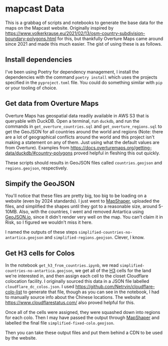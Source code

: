 # mapcast Data

This is a grabbag of scripts and notebooks to generate the base data for the maps on the Mapcast website. Originally inspired by https://www.volkerkrause.eu/2021/02/13/osm-country-subdivision-boundary-polygons.html for this, but thankfully Overture Maps came around since 2021 and made this much easier. The gist of using these is as follows.

## Install dependencies

I've been using Poetry for dependency management, I install the dependencies with the command `poetry install` which uses the projects specified in the `pyproject.toml` file. You could do something similar with `pip` or your tooling of choice.

## Get data from Overture Maps

Overture Maps has geospatial data readily available in AWS S3 that is queryable with DuckDB. Open a terminal, run `duckdb`, and run the commands in `get_overture_countries.sql` and `get_overture_regions.sql` to get the GeoJSON for all countries around the world and regions (Note: there are a lot of geographical conflicts around the world and this project isn't making a statement on any of them. Just using what the default values are from Overture). Examples from https://docs.overturemaps.org/getting-data/duckdb/#country-polygons proved helpful in fleshing this out quickly.

These scripts should results in GeoJSON files called `countries.geojson` and `regions.geojson`, respectively.

## Simpify the GeoJSON

You'll notice that these files are pretty big, too big to be loading on a website (even by 2024 standards). I just went to [MapShaper](https://mapshaper.org/), uploaded the files, and simplified the shapes until they got to a reasonable size, around 5-10MB. Also, with the countries, I went and removed Antartica using [GeoJSON.io](https://geojson.io), since it didn't render very well on the map. You can't claim it in Risk, so I figured we wouldn't miss it here.

I named the outputs of these steps `simplified-countries-no-antartica.geojson` and `simplified-regions.geojson`. Clever, I know.

## Get H3 cells for Colos

In the notebook `get_h3_from_countries.ipynb`, we read `simplified-countries-no-antartica.geojson`, we get all of the [H3](https://h3geo.org/) cells for the land we're interested in, and then assign each cell to the closet Cloudflare colocation facility. I originally sourced this data in a JSON file labelled `cloudflare_dc_colos.json`. I used https://github.com/Netrvin/cloudflare-colo-list to generate that file, though as you can see in the notebook, I had to manually source info about the Chinese locations. The website at https://www.cloudflarestatus.com/ also proved helpful for this.

Once all of the cells were assigned, they were squashed down into regions for each colo. Then I may have passed the output through [MapShaper](https://mapshaper.org/) and labelled the final file `simplified-fixed-colo.geojson`.

Then you can take these output files and put them behind a CDN to be used by the website.
